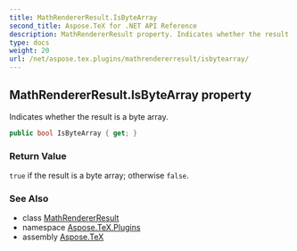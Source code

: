 ```yaml
---
title: MathRendererResult.IsByteArray
second_title: Aspose.TeX for .NET API Reference
description: MathRendererResult property. Indicates whether the result is a byte array
type: docs
weight: 20
url: /net/aspose.tex.plugins/mathrendererresult/isbytearray/
---
```

## MathRendererResult.IsByteArray property

Indicates whether the result is a byte array.

```csharp
public bool IsByteArray { get; }
```

### Return Value

`true` if the result is a byte array; otherwise `false`.

### See Also

* class [MathRendererResult](../)
* namespace [Aspose.TeX.Plugins](../../mathrendererresult/)
* assembly [Aspose.TeX](../../../)



